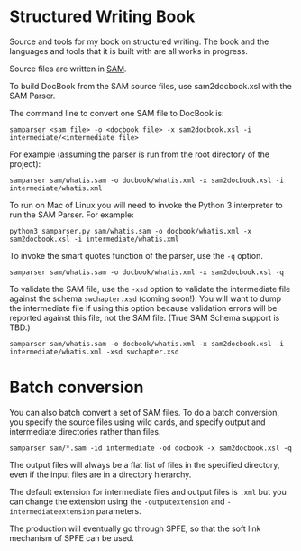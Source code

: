 # Structured Writing Book

Source and tools for my book on structured writing. The book and the languages and tools that it is built with are all works in progress.

Source files are written in [SAM](https://github.com/mbakeranalecta/sam).

To build DocBook from the SAM source files, use sam2docbook.xsl with the
SAM Parser.

The command line to convert one SAM file to DocBook is:

    samparser <sam file> -o <docbook file> -x sam2docbook.xsl -i intermediate/<intermediate file>
    
For example (assuming the parser is run from the root directory of the project):

    samparser sam/whatis.sam -o docbook/whatis.xml -x sam2docbook.xsl -i intermediate/whatis.xml
    
To run on Mac of Linux you will need to invoke the Python 3 interpreter to
run the SAM Parser. For example:

    python3 samparser.py sam/whatis.sam -o docbook/whatis.xml -x sam2docbook.xsl -i intermediate/whatis.xml
    
To invoke the smart quotes function of the parser, use the `-q` option. 

    samparser sam/whatis.sam -o docbook/whatis.xml -x sam2docbook.xsl -q
    
To validate the SAM file, use the `-xsd` option to validate the intermediate 
file against the schema `swchapter.xsd` (coming soon!). You will want to dump the 
intermediate file if using this option because validation errors will 
be reported against this file, not the SAM file. (True SAM Schema support is 
TBD.)
 
    samparser sam/whatis.sam -o docbook/whatis.xml -x sam2docbook.xsl -i intermediate/whatis.xml -xsd swchapter.xsd
    
Batch conversion
================

You can also batch convert a set of SAM files. To do a batch conversion, you specify the source files using wild cards, and specify output and intermediate directories rather than files. 

    samparser sam/*.sam -id intermediate -od docbook -x sam2docbook.xsl -q
    
The output files will always be a flat list of files in the specified directory, even if the input files are in a directory hierarchy. 

The default extension for intermediate files and output files is `.xml` but 
you can change the extension using the `-outputextension` and `-intermediateextension` parameters. 

The production will eventually go through SPFE, so that the soft link mechanism
of SPFE can be used. 
 

    


